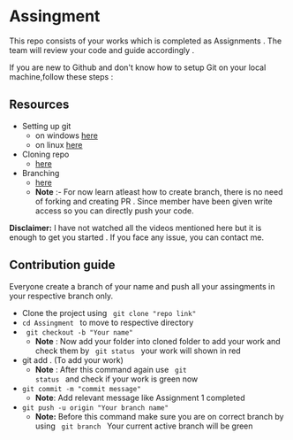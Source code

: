 # Assingment

This repo consists of your works which is completed as Assignments . The team will review your code and guide accordingly .

If you are new to Github and don't know how to setup Git on your local machine,follow these steps :

## Resources

- Setting up git
  - on windows [here](https://www.youtube.com/watch?v=2j7fD92g-gE)
  - on linux [here](https://www.youtube.com/watch?v=ZMgLZUYd8Cw)
- Cloning repo
  - [here](https://www.youtube.com/watch?v=bKuE-afbRLU)
- Branching
  - [here](https://www.youtube.com/watch?v=EyucZ2L0Tkg)
  - **Note** :- For now learn atleast how to create branch, there is no need of forking and creating PR . Since member have been given write access so you can directly push your code.

**Disclaimer:** I have not watched all the videos mentioned here but it is enough to get you started . If you face any issue, you can contact me.

## Contribution guide

Everyone create a branch of your name and push all your assingments in your respective branch only.

- Clone the project using <code> git clone "repo link" </code>
- <code>cd Assingment </code> to move to respective directory
- <code> git checkout -b "Your name" </code>
  - **Note** : Now add your folder into cloned folder to add your work and check them by <code> git status </code>
    your work will shown in red
- git add . (To add your work)
  - **Note** : After this command again use <code> git status </code> and check if your work is green now
- <code>git commit -m "commit message"</code>
  - **Note**: Add relevant message like Assignment 1 completed
- <code>git push -u origin "Your branch name"</code>
  - **Note:** Before this command make sure you are on correct branch by using <code> git branch </code> Your current active branch will be green
